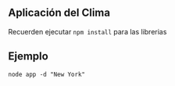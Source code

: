 ## Aplicación del Clima

Recuerden ejecutar ```npm install``` para las librerias

## Ejemplo
```
node app -d "New York"
```
